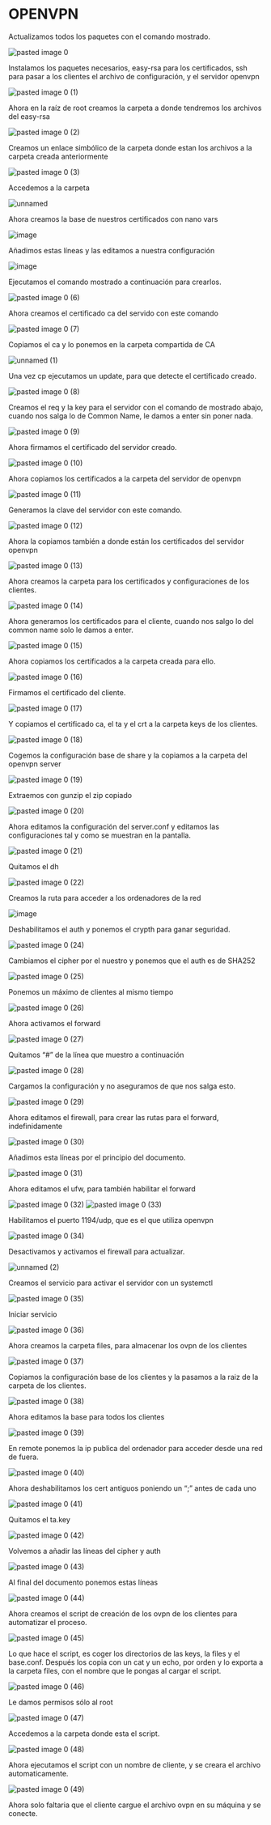 # OPENVPN

Actualizamos todos los paquetes con el comando mostrado.

![pasted image 0](https://user-images.githubusercontent.com/84206194/118507511-96b8bc80-b72e-11eb-900a-dd42c9e334b0.png)

Instalamos los paquetes necesarios, easy-rsa para los certificados, ssh para pasar a los clientes el archivo de configuración, y el servidor openvpn

![pasted image 0 (1)](https://user-images.githubusercontent.com/84206194/118507557-a20be800-b72e-11eb-9095-5d763e4277ab.png)

Ahora en la raíz de root creamos la carpeta a donde tendremos los archivos del easy-rsa

![pasted image 0 (2)](https://user-images.githubusercontent.com/84206194/118507595-aafcb980-b72e-11eb-9ef5-0e94524a6744.png)

Creamos un enlace simbólico de la carpeta donde estan los archivos a la carpeta creada anteriormente

![pasted image 0 (3)](https://user-images.githubusercontent.com/84206194/118507636-b64fe500-b72e-11eb-9eee-e7ac0616c1a5.png)

Accedemos a la carpeta

![unnamed](https://user-images.githubusercontent.com/84206194/118507747-cf589600-b72e-11eb-8fce-9eea2cea8283.png)

Ahora creamos la base de nuestros certificados con nano vars

![image](https://user-images.githubusercontent.com/91555281/170895243-4c39b34e-c0df-4462-839f-ffbf0defddb0.png)

Añadimos estas líneas y las editamos a nuestra configuración

![image](https://user-images.githubusercontent.com/91555281/170895192-95415698-8bfc-4267-9314-ec0fdc824dea.png)

Ejecutamos el comando mostrado a continuación para crearlos.

![pasted image 0 (6)](https://user-images.githubusercontent.com/84206194/118507919-fadb8080-b72e-11eb-9479-c774fcb88c04.png)

Ahora creamos el certificado ca del servido con este comando

![pasted image 0 (7)](https://user-images.githubusercontent.com/84206194/118507940-0169f800-b72f-11eb-9cd1-260b576bc683.png)

Copiamos el ca y lo ponemos en la carpeta compartida de CA

![unnamed (1)](https://user-images.githubusercontent.com/84206194/118508021-147cc800-b72f-11eb-8fcb-b2007e0dde19.png)

Una vez cp ejecutamos un update, para que detecte el certificado creado.

![pasted image 0 (8)](https://user-images.githubusercontent.com/84206194/118508557-9836b480-b72f-11eb-957b-fd6f468d5a5a.png)

Creamos el req y la key para el servidor con el comando de mostrado abajo, cuando nos salga lo de Common Name, le damos a enter sin poner nada.

![pasted image 0 (9)](https://user-images.githubusercontent.com/84206194/118508592-9f5dc280-b72f-11eb-9dc6-c618476a638c.png)

Ahora firmamos el certificado del servidor creado.

![pasted image 0 (10)](https://user-images.githubusercontent.com/84206194/118508620-a4227680-b72f-11eb-973f-c1f91f39d0a3.png)

Ahora copiamos los certificados a la carpeta del servidor de openvpn

![pasted image 0 (11)](https://user-images.githubusercontent.com/84206194/118508655-aab0ee00-b72f-11eb-81a7-d44b5a75c04d.png)

Generamos la clave del servidor con este comando.

![pasted image 0 (12)](https://user-images.githubusercontent.com/84206194/118508783-c74d2600-b72f-11eb-8d10-4810f2c309a0.png)

Ahora la copiamos también a donde están los certificados del servidor openvpn

![pasted image 0 (13)](https://user-images.githubusercontent.com/84206194/118508812-cb794380-b72f-11eb-9a11-8b4adb05555f.png)

Ahora creamos la carpeta para los certificados y configuraciones de los clientes.

![pasted image 0 (14)](https://user-images.githubusercontent.com/84206194/118508826-d16f2480-b72f-11eb-846c-28e7b8d85ae2.png)

Ahora generamos los certificados para el cliente, cuando nos salgo lo del common name solo le damos a enter.

![pasted image 0 (15)](https://user-images.githubusercontent.com/84206194/118508839-d633d880-b72f-11eb-9ab6-58e1584d1c56.png)

Ahora copiamos los certificados a la carpeta creada para ello.

![pasted image 0 (16)](https://user-images.githubusercontent.com/84206194/118508867-dcc25000-b72f-11eb-9ed3-3e905b332477.png)

Firmamos el certificado del cliente.

![pasted image 0 (17)](https://user-images.githubusercontent.com/84206194/118508893-e1870400-b72f-11eb-9462-b8750b1afb16.png)

Y copiamos el certificado ca, el ta y el crt a la carpeta keys de los clientes.

![pasted image 0 (18)](https://user-images.githubusercontent.com/84206194/118508917-e64bb800-b72f-11eb-9f66-9488b2365301.png)

Cogemos la configuración base de share y la copiamos a la carpeta del openvpn server

![pasted image 0 (19)](https://user-images.githubusercontent.com/84206194/118508947-ec419900-b72f-11eb-94ab-d1bfdd85054d.png)

Extraemos con gunzip el zip copiado

![pasted image 0 (20)](https://user-images.githubusercontent.com/84206194/118508965-f06db680-b72f-11eb-9b4c-6e3804dff485.png)

Ahora editamos la configuración del server.conf y editamos las configuraciones tal y como se muestran en la pantalla.

![pasted image 0 (21)](https://user-images.githubusercontent.com/84206194/118508979-f499d400-b72f-11eb-8c9a-aa2733ccac8d.png)

Quitamos el dh

![pasted image 0 (22)](https://user-images.githubusercontent.com/84206194/118509007-fa8fb500-b72f-11eb-9c0f-df8d0ed767ac.png)

Creamos la ruta para acceder a los ordenadores de la red

![image](https://user-images.githubusercontent.com/91555281/172222079-9fd94ad9-b419-46a3-ba3e-84d8e83e6dcf.png)

Deshabilitamos el auth y ponemos el crypth para ganar seguridad.

![pasted image 0 (24)](https://user-images.githubusercontent.com/84206194/118509191-20b55500-b730-11eb-9f51-73fba7298d9f.png)

Cambiamos el cipher por el nuestro y ponemos que el auth es de SHA252

![pasted image 0 (25)](https://user-images.githubusercontent.com/84206194/118509224-257a0900-b730-11eb-9960-2dee4ec15381.png)

Ponemos un máximo de clientes al mismo tiempo

![pasted image 0 (26)](https://user-images.githubusercontent.com/84206194/118509252-2ad75380-b730-11eb-8c95-bd962ab535c0.png)

Ahora activamos el forward

![pasted image 0 (27)](https://user-images.githubusercontent.com/84206194/118509281-30cd3480-b730-11eb-8f7b-83cd33a12c7e.png)

Quitamos “#” de la línea que muestro a continuación

![pasted image 0 (28)](https://user-images.githubusercontent.com/84206194/118509319-362a7f00-b730-11eb-8748-60f6c369d2fc.png)

Cargamos la configuración y no aseguramos de que nos salga esto.

![pasted image 0 (29)](https://user-images.githubusercontent.com/84206194/118509359-3fb3e700-b730-11eb-8dc9-49bb02f3c183.png)

Ahora editamos el firewall, para crear las rutas para el forward, indefinidamente

![pasted image 0 (30)](https://user-images.githubusercontent.com/84206194/118509382-44789b00-b730-11eb-872f-634d01fdb6d4.png)

Añadimos esta líneas por el principio del documento.

![pasted image 0 (31)](https://user-images.githubusercontent.com/84206194/118509406-493d4f00-b730-11eb-87c9-607bee243411.png)

Ahora editamos el ufw, para también habilitar el forward

![pasted image 0 (32)](https://user-images.githubusercontent.com/84206194/118509425-4d696c80-b730-11eb-963a-6576803ff796.png)
![pasted image 0 (33)](https://user-images.githubusercontent.com/84206194/118509515-62de9680-b730-11eb-8ac5-6c44d97e3d4a.png)

Habilitamos el puerto 1194/udp, que es el que utiliza openvpn

![pasted image 0 (34)](https://user-images.githubusercontent.com/84206194/118509543-696d0e00-b730-11eb-80ee-b87bfe4de46c.png)

Desactivamos y activamos el firewall para actualizar.

![unnamed (2)](https://user-images.githubusercontent.com/84206194/118509573-6ffb8580-b730-11eb-839e-179f4802ac0f.png)

Creamos el servicio para activar el servidor con un systemctl

![pasted image 0 (35)](https://user-images.githubusercontent.com/84206194/118509830-b3ee8a80-b730-11eb-9973-d3d0820f5eaf.png)

Iniciar servicio

![pasted image 0 (36)](https://user-images.githubusercontent.com/84206194/118509847-b81aa800-b730-11eb-9edd-404fd6ae5a04.png)

Ahora creamos la carpeta files, para almacenar los ovpn de los clientes

![pasted image 0 (37)](https://user-images.githubusercontent.com/84206194/118509862-bc46c580-b730-11eb-9e2c-24115c2c7dd4.png)

Copiamos la configuración base de los clientes y la pasamos a la raiz de la carpeta de los clientes.

![pasted image 0 (38)](https://user-images.githubusercontent.com/84206194/118509886-c23ca680-b730-11eb-9760-08ca9933fb7b.png)

Ahora editamos la base para todos los clientes

![pasted image 0 (39)](https://user-images.githubusercontent.com/84206194/118509909-c5d02d80-b730-11eb-9961-6357024e6edf.png)

En remote ponemos la ip publica del ordenador para acceder desde una red de fuera.

![pasted image 0 (40)](https://user-images.githubusercontent.com/84206194/118509945-cb2d7800-b730-11eb-8e69-bc9f237b55ee.png)

Ahora deshabilitamos los cert antiguos poniendo un “;” antes de cada uno 

![pasted image 0 (41)](https://user-images.githubusercontent.com/84206194/118509959-cec0ff00-b730-11eb-86d2-8a478dac4a3e.png)

Quitamos el ta.key

![pasted image 0 (42)](https://user-images.githubusercontent.com/84206194/118509974-d2ed1c80-b730-11eb-8d0e-78205da87749.png)

Volvemos a añadir las líneas del cipher y auth

![pasted image 0 (43)](https://user-images.githubusercontent.com/84206194/118509997-d7b1d080-b730-11eb-84c6-f51a8a0c79cb.png)

Al final del documento ponemos estas líneas

![pasted image 0 (44)](https://user-images.githubusercontent.com/84206194/118510020-ded8de80-b730-11eb-83e1-f18a0a3c5cfc.png)

Ahora creamos el script de creación de los ovpn de los clientes para automatizar el proceso.

![pasted image 0 (45)](https://user-images.githubusercontent.com/84206194/118510043-e39d9280-b730-11eb-9015-2d4f4b8d8ed1.png)

Lo que hace el script, es coger los directorios de las keys, la files y el base.conf.
Después los copia con un cat y un echo,  por orden y lo exporta a la carpeta files, con el nombre que le pongas al cargar el script.

![pasted image 0 (46)](https://user-images.githubusercontent.com/84206194/118510075-e8624680-b730-11eb-817c-92e3ae428768.png)

Le damos permisos sólo al root

![pasted image 0 (47)](https://user-images.githubusercontent.com/84206194/118510101-ee582780-b730-11eb-819c-d8ecf9bbff3d.png)

Accedemos a la carpeta donde esta el script.

![pasted image 0 (48)](https://user-images.githubusercontent.com/84206194/118510120-f31cdb80-b730-11eb-93b7-2bb37709f622.png)

Ahora ejecutamos el script con un nombre de cliente, y se creara el archivo automaticamente.

![pasted image 0 (49)](https://user-images.githubusercontent.com/84206194/118510143-f7e18f80-b730-11eb-994c-cff6f0e7d705.png)

Ahora solo faltaria que el cliente cargue el archivo ovpn en su máquina y se conecte.
